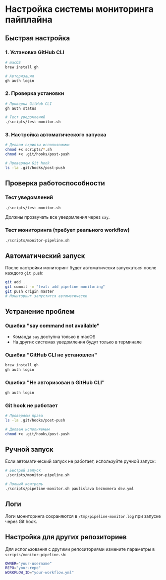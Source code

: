 # Настройка системы мониторинга пайплайна

## Быстрая настройка

### 1. Установка GitHub CLI
```bash
# macOS
brew install gh

# Авторизация
gh auth login
```

### 2. Проверка установки
```bash
# Проверка GitHub CLI
gh auth status

# Тест уведомлений
./scripts/test-monitor.sh
```

### 3. Настройка автоматического запуска
```bash
# Делаем скрипты исполняемыми
chmod +x scripts/*.sh
chmod +x .git/hooks/post-push

# Проверяем Git hook
ls -la .git/hooks/post-push
```

## Проверка работоспособности

### Тест уведомлений
```bash
./scripts/test-monitor.sh
```
Должны прозвучать все уведомления через `say`.

### Тест мониторинга (требует реального workflow)
```bash
./scripts/monitor-pipeline.sh
```

## Автоматический запуск

После настройки мониторинг будет автоматически запускаться после каждого `git push`:

```bash
git add .
git commit -m "feat: add pipeline monitoring"
git push origin master
# Мониторинг запустится автоматически
```

## Устранение проблем

### Ошибка "say command not available"
- Команда `say` доступна только в macOS
- На других системах уведомления будут только в терминале

### Ошибка "GitHub CLI не установлен"
```bash
brew install gh
gh auth login
```

### Ошибка "Не авторизован в GitHub CLI"
```bash
gh auth login
```

### Git hook не работает
```bash
# Проверяем права
ls -la .git/hooks/post-push

# Делаем исполняемым
chmod +x .git/hooks/post-push
```

## Ручной запуск

Если автоматический запуск не работает, используйте ручной запуск:

```bash
# Быстрый запуск
./scripts/monitor-pipeline.sh

# Полный контроль
./scripts/pipeline-monitor.sh paulislava beznomera dev.yml
```

## Логи

Логи мониторинга сохраняются в `/tmp/pipeline-monitor.log` при запуске через Git hook.

## Настройка для других репозиториев

Для использования с другими репозиториями измените параметры в `scripts/monitor-pipeline.sh`:

```bash
OWNER="your-username"
REPO="your-repo"
WORKFLOW_ID="your-workflow.yml"
``` 